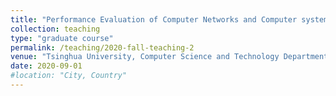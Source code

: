 ```yaml
---
title: "Performance Evaluation of Computer Networks and Computer systems, Teaching Assistant"
collection: teaching
type: "graduate course"
permalink: /teaching/2020-fall-teaching-2
venue: "Tsinghua University, Computer Science and Technology Department"
date: 2020-09-01
#location: "City, Country"
---
```


